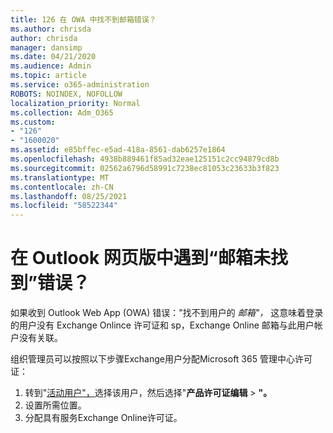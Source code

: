 ```yaml
---
title: 126 在 OWA 中找不到邮箱错误？
ms.author: chrisda
author: chrisda
manager: dansimp
ms.date: 04/21/2020
ms.audience: Admin
ms.topic: article
ms.service: o365-administration
ROBOTS: NOINDEX, NOFOLLOW
localization_priority: Normal
ms.collection: Adm_O365
ms.custom:
- "126"
- "1600020"
ms.assetid: e85bffec-e5ad-418a-8561-dab6257e1864
ms.openlocfilehash: 4938b889461f85ad32eae125151c2cc94879cd8b
ms.sourcegitcommit: 02562a6796d58991c7238ec81053c23633b3f823
ms.translationtype: MT
ms.contentlocale: zh-CN
ms.lasthandoff: 08/25/2021
ms.locfileid: "58522344"
---
```

# <a name="getting-a-mailbox-not-found-error-in-outlook-on-the-web"></a>在 Outlook 网页版中遇到“邮箱未找到”错误？

如果收到 Outlook Web App (OWA) 错误："找不到用户的 *邮箱"，* 这意味着登录的用户没有 Exchange Onlince 许可证和 sp，Exchange Online 邮箱与此用户帐户没有关联。 

组织管理员可以按照以下步骤Exchange用户分配Microsoft 365 管理中心许可证：

1. 转到"[活动用户"，](https://portal.office.com/adminportal/home#/users)选择该用户，然后选择"**产品许可证编辑**  >  **"。** 
1. 设置所需位置。
1. 分配具有服务Exchange Online许可证。